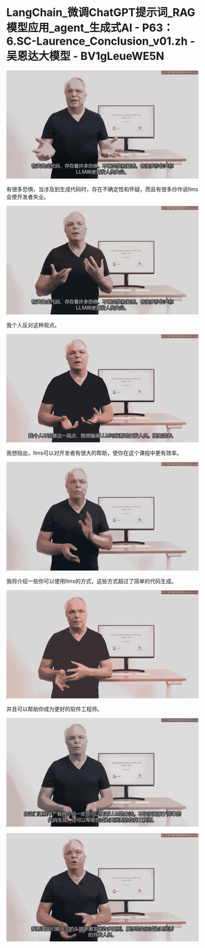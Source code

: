 # LangChain_微调ChatGPT提示词_RAG模型应用_agent_生成式AI - P63：6.SC-Laurence_Conclusion_v01.zh - 吴恩达大模型 - BV1gLeueWE5N

![](img/123a9e936e903c8d4df560c70ac20b7f_0.png)

有很多恐惧，当涉及到生成代码时，存在不确定性和怀疑，而且有很多炒作说llms会使开发者失业。

![](img/123a9e936e903c8d4df560c70ac20b7f_2.png)

我个人反对这种观点。

![](img/123a9e936e903c8d4df560c70ac20b7f_4.png)

我想指出，llms可以对开发者有很大的帮助，使你在这个课程中更有效率。

![](img/123a9e936e903c8d4df560c70ac20b7f_6.png)

我将介绍一些你可以使用llms的方式，这些方式超过了简单的代码生成。

![](img/123a9e936e903c8d4df560c70ac20b7f_8.png)

并且可以帮助你成为更好的软件工程师。

![](img/123a9e936e903c8d4df560c70ac20b7f_10.png)

![](img/123a9e936e903c8d4df560c70ac20b7f_11.png)